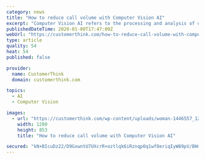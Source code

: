 ```yaml
---
category: news
title: "How to reduce call volume with Computer Vision AI"
excerpt: "Computer Vision AI refers to the processing and analysis of digital images and videos to automatically understand their meaning and context. It recognizes faces and expressions, helps self-driving cars read traffic signs and avoid pedestrians, and allows ..."
publishedDateTime: 2020-01-08T17:47:00Z
webUrl: "https://customerthink.com/how-to-reduce-call-volume-with-computer-vision-ai/"
type: article
quality: 54
heat: 54
published: false

provider:
  name: CustomerThink
  domain: customerthink.com

topics:
  - AI
  - Computer Vision

images:
  - url: "https://customerthink.com/wp-content/uploads/woman-1446557_1280-pixabay-social-technology-1.jpg"
    width: 1280
    height: 853
    title: "How to reduce call volume with Computer Vision AI"

secured: "kN+BIcuDz22/D9GxwntU7UXcrR+oztlqk6iRznqpOq1wf8eriqIyW89pV/BHmUM9AhY5eWdOTJPtI8QEladUDvr98ylkOCzpsM//2maFMVxdRe8axAiouiQ+HqRqFCNxns24azrOWnEKlLswesT7zCi3y9dkwe+omHvPCNwtBUNBZVe+4WPumcnsporwesLEr83M7peHPxlyx5f0wJV2wX0NTIoJegNn/llnAMCP7rhchUFmW6nDeUtZLHD8A7PwRpq4z377pBzOu5fSwrbm83IyHeXgUIxT8EDWksfa2/4bMCFg2Y7aYZXuW9mntrJY;V1d69Z6XN6IuD2BC2o6aag=="
---
```


